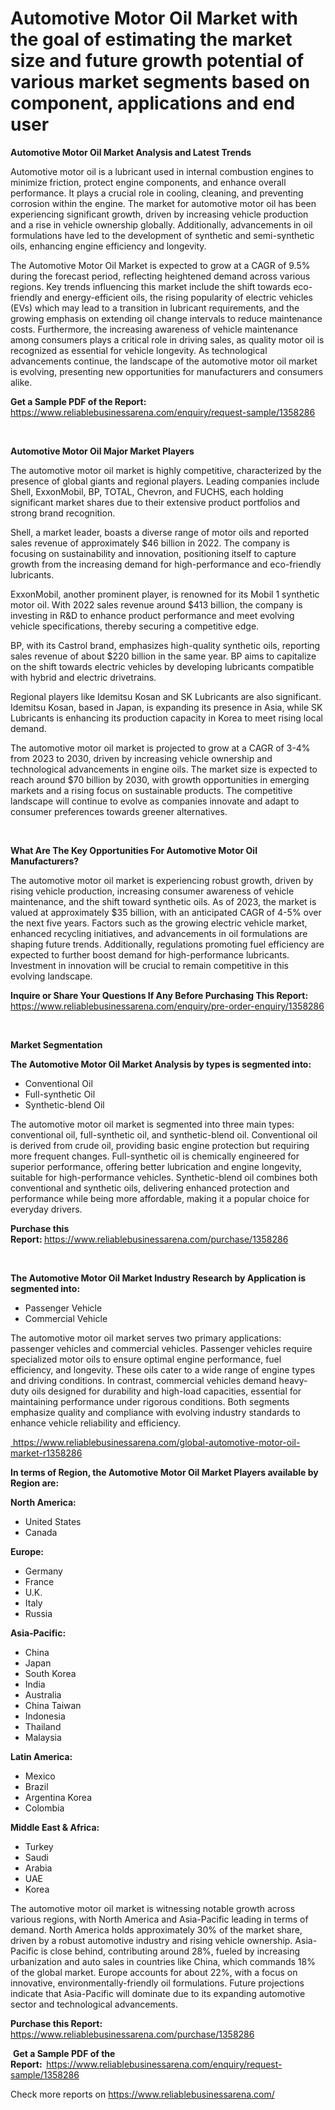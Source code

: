 <p><h1>Automotive Motor Oil Market with the goal of estimating the market size and future growth potential of various market segments based on component, applications and end user</h1></p><p><strong>Automotive Motor Oil Market Analysis and Latest Trends</strong></p>
<p><p>Automotive motor oil is a lubricant used in internal combustion engines to minimize friction, protect engine components, and enhance overall performance. It plays a crucial role in cooling, cleaning, and preventing corrosion within the engine. The market for automotive motor oil has been experiencing significant growth, driven by increasing vehicle production and a rise in vehicle ownership globally. Additionally, advancements in oil formulations have led to the development of synthetic and semi-synthetic oils, enhancing engine efficiency and longevity.</p><p>The Automotive Motor Oil Market is expected to grow at a CAGR of 9.5% during the forecast period, reflecting heightened demand across various regions. Key trends influencing this market include the shift towards eco-friendly and energy-efficient oils, the rising popularity of electric vehicles (EVs) which may lead to a transition in lubricant requirements, and the growing emphasis on extending oil change intervals to reduce maintenance costs. Furthermore, the increasing awareness of vehicle maintenance among consumers plays a critical role in driving sales, as quality motor oil is recognized as essential for vehicle longevity. As technological advancements continue, the landscape of the automotive motor oil market is evolving, presenting new opportunities for manufacturers and consumers alike.</p></p>
<p><strong>Get a Sample PDF of the Report:&nbsp;</strong> <a href="https://www.reliablebusinessarena.com/enquiry/request-sample/1358286?utm_campaign=2515&utm_medium=2&utm_source=Github&utm_content=ia&utm_term=30032025&utm_id=automotive-motor-oil">https://www.reliablebusinessarena.com/enquiry/request-sample/1358286</a></p>
<p>&nbsp;</p>
<p><strong>Automotive Motor Oil Major Market Players</strong></p>
<p><p>The automotive motor oil market is highly competitive, characterized by the presence of global giants and regional players. Leading companies include Shell, ExxonMobil, BP, TOTAL, Chevron, and FUCHS, each holding significant market shares due to their extensive product portfolios and strong brand recognition.</p><p>Shell, a market leader, boasts a diverse range of motor oils and reported sales revenue of approximately $46 billion in 2022. The company is focusing on sustainability and innovation, positioning itself to capture growth from the increasing demand for high-performance and eco-friendly lubricants.</p><p>ExxonMobil, another prominent player, is renowned for its Mobil 1 synthetic motor oil. With 2022 sales revenue around $413 billion, the company is investing in R&D to enhance product performance and meet evolving vehicle specifications, thereby securing a competitive edge.</p><p>BP, with its Castrol brand, emphasizes high-quality synthetic oils, reporting sales revenue of about $220 billion in the same year. BP aims to capitalize on the shift towards electric vehicles by developing lubricants compatible with hybrid and electric drivetrains.</p><p>Regional players like Idemitsu Kosan and SK Lubricants are also significant. Idemitsu Kosan, based in Japan, is expanding its presence in Asia, while SK Lubricants is enhancing its production capacity in Korea to meet rising local demand.</p><p>The automotive motor oil market is projected to grow at a CAGR of 3-4% from 2023 to 2030, driven by increasing vehicle ownership and technological advancements in engine oils. The market size is expected to reach around $70 billion by 2030, with growth opportunities in emerging markets and a rising focus on sustainable products. The competitive landscape will continue to evolve as companies innovate and adapt to consumer preferences towards greener alternatives.</p></p>
<p>&nbsp;</p>
<p><strong>What Are The Key Opportunities For Automotive Motor Oil Manufacturers?</strong></p>
<p><p>The automotive motor oil market is experiencing robust growth, driven by rising vehicle production, increasing consumer awareness of vehicle maintenance, and the shift toward synthetic oils. As of 2023, the market is valued at approximately $35 billion, with an anticipated CAGR of 4-5% over the next five years. Factors such as the growing electric vehicle market, enhanced recycling initiatives, and advancements in oil formulations are shaping future trends. Additionally, regulations promoting fuel efficiency are expected to further boost demand for high-performance lubricants. Investment in innovation will be crucial to remain competitive in this evolving landscape.</p></p>
<p><strong>Inquire or Share Your Questions If Any Before Purchasing This Report:</strong> <a href="https://www.reliablebusinessarena.com/enquiry/pre-order-enquiry/1358286?utm_campaign=2515&utm_medium=2&utm_source=Github&utm_content=ia&utm_term=30032025&utm_id=automotive-motor-oil">https://www.reliablebusinessarena.com/enquiry/pre-order-enquiry/1358286</a></p>
<p>&nbsp;</p>
<p><strong>Market Segmentation</strong></p>
<p><strong>The Automotive Motor Oil Market Analysis by types is segmented into:</strong></p>
<p><ul><li>Conventional Oil</li><li>Full-synthetic Oil</li><li>Synthetic-blend Oil</li></ul></p>
<p><p>The automotive motor oil market is segmented into three main types: conventional oil, full-synthetic oil, and synthetic-blend oil. Conventional oil is derived from crude oil, providing basic engine protection but requiring more frequent changes. Full-synthetic oil is chemically engineered for superior performance, offering better lubrication and engine longevity, suitable for high-performance vehicles. Synthetic-blend oil combines both conventional and synthetic oils, delivering enhanced protection and performance while being more affordable, making it a popular choice for everyday drivers.</p></p>
<p><strong>Purchase this Report:&nbsp;</strong><a href="https://www.reliablebusinessarena.com/purchase/1358286?utm_campaign=2515&utm_medium=2&utm_source=Github&utm_content=ia&utm_term=30032025&utm_id=automotive-motor-oil">https://www.reliablebusinessarena.com/purchase/1358286</a></p>
<p>&nbsp;</p>
<p><strong>The Automotive Motor Oil Market Industry Research by Application is segmented into:</strong></p>
<p><ul><li>Passenger Vehicle</li><li>Commercial Vehicle</li></ul></p>
<p><p>The automotive motor oil market serves two primary applications: passenger vehicles and commercial vehicles. Passenger vehicles require specialized motor oils to ensure optimal engine performance, fuel efficiency, and longevity. These oils cater to a wide range of engine types and driving conditions. In contrast, commercial vehicles demand heavy-duty oils designed for durability and high-load capacities, essential for maintaining performance under rigorous conditions. Both segments emphasize quality and compliance with evolving industry standards to enhance vehicle reliability and efficiency.</p></p>
<p><a href="https://www.reliablebusinessarena.com/global-automotive-motor-oil-market-r1358286?utm_campaign=2515&utm_medium=2&utm_source=Github&utm_content=ia&utm_term=30032025&utm_id=automotive-motor-oil">&nbsp;https://www.reliablebusinessarena.com/global-automotive-motor-oil-market-r1358286</a></p>
<p><strong>In terms of Region, the Automotive Motor Oil Market Players available by Region are:</strong></p>
<p>
    <p> <strong> North America: </strong>
        <ul>
            <li>United States</li>
            <li>Canada</li>
        </ul>
        </p> 
    <p> <strong> Europe: </strong>
        <ul>
            <li>Germany</li>
            <li>France</li>
            <li>U.K.</li>
            <li>Italy</li>
            <li>Russia</li>
        </ul>
        </p> 
    <p> <strong> Asia-Pacific: </strong>
        <ul>
            <li>China</li>
            <li>Japan</li>
            <li>South Korea</li>
            <li>India</li>
            <li>Australia</li>
            <li>China Taiwan</li>
            <li>Indonesia</li>
            <li>Thailand</li>
            <li>Malaysia</li>
        </ul>
        </p> 
    <p> <strong> Latin America: </strong>
        <ul>
            <li>Mexico</li>
            <li>Brazil</li>
            <li>Argentina Korea</li>
            <li>Colombia</li>
        </ul>
        </p> 
    <p> <strong> Middle East & Africa: </strong>
        <ul>
            <li>Turkey</li>
            <li>Saudi</li>
            <li>Arabia</li>
            <li>UAE</li>
            <li>Korea</li>
        </ul>
    </p>
    </p>
<p><p>The automotive motor oil market is witnessing notable growth across various regions, with North America and Asia-Pacific leading in terms of demand. North America holds approximately 30% of the market share, driven by a robust automotive industry and rising vehicle ownership. Asia-Pacific is close behind, contributing around 28%, fueled by increasing urbanization and auto sales in countries like China, which commands 18% of the global market. Europe accounts for about 22%, with a focus on innovative, environmentally-friendly oil formulations. Future projections indicate that Asia-Pacific will dominate due to its expanding automotive sector and technological advancements.</p></p>
<p><strong>Purchase this Report: </strong><a href="https://www.reliablebusinessarena.com/purchase/1358286?utm_campaign=2515&utm_medium=2&utm_source=Github&utm_content=ia&utm_term=30032025&utm_id=automotive-motor-oil">https://www.reliablebusinessarena.com/purchase/1358286</a></p>
<p>&nbsp;<strong>Get a Sample PDF of the Report:&nbsp;&nbsp;</strong><a href="https://www.reliablebusinessarena.com/enquiry/request-sample/1358286?utm_campaign=2515&utm_medium=2&utm_source=Github&utm_content=ia&utm_term=30032025&utm_id=automotive-motor-oil">https://www.reliablebusinessarena.com/enquiry/request-sample/1358286</a></p>
<p><strong></strong></p>
<p>Check more reports on <a href="https://www.reliablebusinessarena.com/?utm_campaign=2515&utm_medium=2&utm_source=Github&utm_content=ia&utm_term=30032025&utm_id=automotive-motor-oil">https://www.reliablebusinessarena.com/</a></p>